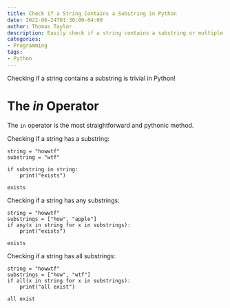 ```yaml
---
title: Check if a String Contains a Substring in Python
date: 2022-06-24T01:30:00-04:00
author: Thomas Taylor
description: Easily check if a string contains a substring or multiple substrings in Python.
categories:
- Programming
tags:
- Python
---
```


Checking if a string contains a substring is trivial in Python!

# The _in_ Operator

The `in` operator is the most straightforward and pythonic method.

Checking if a string has a substring:

```python3
string = "howwtf"
substring = "wtf"

if substring in string:
    print("exists")
```

```text
exists
```

Checking if a string has any substrings:

```python3
string = "howwtf"
substrings = ["how", "apple"]
if any(x in string for x in substrings):
    print("exists")
```

```text
exists
```

Checking if a string has all substrings:

```python3
string = "howwtf"
substrings = ["how", "wtf"]
if all(x in string for x in substrings):
    print("all exist")
```

```text
all exist
```
